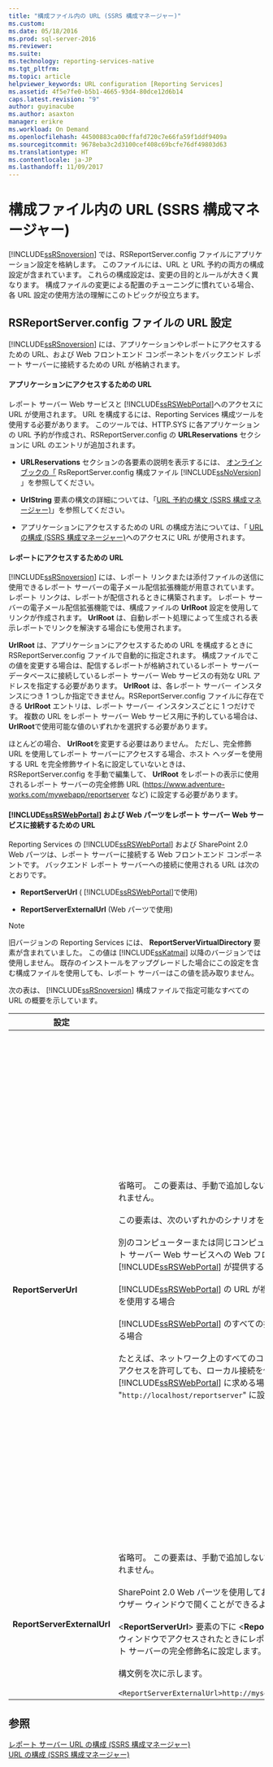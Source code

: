 ```yaml
---
title: "構成ファイル内の URL (SSRS 構成マネージャー)"
ms.custom: 
ms.date: 05/18/2016
ms.prod: sql-server-2016
ms.reviewer: 
ms.suite: 
ms.technology: reporting-services-native
ms.tgt_pltfrm: 
ms.topic: article
helpviewer_keywords: URL configuration [Reporting Services]
ms.assetid: 4f5e7fe0-b5b1-4665-93d4-80dce12d6b14
caps.latest.revision: "9"
author: guyinacube
ms.author: asaxton
manager: erikre
ms.workload: On Demand
ms.openlocfilehash: 44500883ca00cffafd720c7e66fa59f1ddf9409a
ms.sourcegitcommit: 9678eba3c2d3100cef408c69bcfe76df49803d63
ms.translationtype: HT
ms.contentlocale: ja-JP
ms.lasthandoff: 11/09/2017
---
```

# <a name="urls-in-configuration-files--ssrs-configuration-manager"></a>構成ファイル内の URL (SSRS 構成マネージャー)
  [!INCLUDE[ssRSnoversion](../../includes/ssrsnoversion-md.md)] では、RSReportServer.config ファイルにアプリケーション設定を格納します。 このファイルには、URL と URL 予約の両方の構成設定が含まれています。 これらの構成設定は、変更の目的とルールが大きく異なります。 構成ファイルの変更による配置のチューニングに慣れている場合、各 URL 設定の使用方法の理解にこのトピックが役立ちます。  
  
## <a name="url-settings-in-rsreportserverconfig-file"></a>RSReportServer.config ファイルの URL 設定  
 [!INCLUDE[ssRSnoversion](../../includes/ssrsnoversion-md.md)] には、アプリケーションやレポートにアクセスするための URL、および Web フロントエンド コンポーネントをバックエンド レポート サーバーに接続するための URL が格納されます。  
  
#### <a name="urls-for-application-access"></a>アプリケーションにアクセスするための URL  
 レポート サーバー Web サービスと [!INCLUDE[ssRSWebPortal](../../includes/ssrswebportal.md)]へのアクセスに URL が使用されます。 URL を構成するには、Reporting Services 構成ツールを使用する必要があります。 このツールでは、HTTP.SYS に各アプリケーションの URL 予約が作成され、RSReportServer.config の **URLReservations** セクションに URL のエントリが追加されます。  
  
-   **URLReservations** セクションの各要素の説明を表示するには、 [オンライン ブックの「](../../reporting-services/report-server/rsreportserver-config-configuration-file.md) RsReportServer.config 構成ファイル [!INCLUDE[ssNoVersion](../../includes/ssnoversion-md.md)] 」を参照してください。  
  
-   **UrlString** 要素の構文の詳細については、「[URL 予約の構文 &#40;SSRS 構成マネージャー&#41;](../../reporting-services/install-windows/url-reservation-syntax-ssrs-configuration-manager.md)」を参照してください。  
  
-   アプリケーションにアクセスするための URL の構成方法については、「 [URL の構成 &#40;SSRS 構成マネージャー&#41;](../../reporting-services/install-windows/configure-a-url-ssrs-configuration-manager.md)へのアクセスに URL が使用されます。  
  
#### <a name="urls-for-report-access"></a>レポートにアクセスするための URL  
 [!INCLUDE[ssRSnoversion](../../includes/ssrsnoversion-md.md)] には、レポート リンクまたは添付ファイルの送信に使用できるレポート サーバーの電子メール配信拡張機能が用意されています。 レポート リンクは、レポートが配信されるときに構築されます。 レポート サーバーの電子メール配信拡張機能では、構成ファイルの **UrlRoot** 設定を使用してリンクが作成されます。 **UrlRoot** は、自動レポート処理によって生成される表示レポートでリンクを解決する場合にも使用されます。  
  
 **UrlRoot** は、アプリケーションにアクセスするための URL を構成するときに RSReportServer.config ファイルで自動的に指定されます。 構成ファイルでこの値を変更する場合は、配信するレポートが格納されているレポート サーバー データベースに接続しているレポート サーバー Web サービスの有効な URL アドレスを指定する必要があります。 **UrlRoot** は、各レポート サーバー インスタンスにつき 1 つしか指定できません。RSReportServer.config ファイルに存在できる **UrlRoot** エントリは、レポート サーバー インスタンスごとに 1 つだけです。 複数の URL をレポート サーバー Web サービス用に予約している場合は、 **UrlRoot**で使用可能な値のいずれかを選択する必要があります。  
  
 ほとんどの場合、 **UrlRoot**を変更する必要はありません。 ただし、完全修飾 URL を使用してレポート サーバーにアクセスする場合、ホスト ヘッダーを使用する URL を完全修飾サイト名に設定していないときは、RSReportServer.config を手動で編集して、 **UrlRoot** をレポートの表示に使用されるレポート サーバーの完全修飾 URL (https://www.adventure-works.com/mywebapp/reportserver など) に設定する必要があります。  
  
#### <a name="urls-connecting-the-includessrswebportalincludesssrswebportalmd-and-web-parts-to-the-report-server-web-service"></a>[!INCLUDE[ssRSWebPortal](../../includes/ssrswebportal.md)] および Web パーツをレポート サーバー Web サービスに接続するための URL  
 Reporting Services の [!INCLUDE[ssRSWebPortal](../../includes/ssrswebportal.md)] および SharePoint 2.0 Web パーツは、レポート サーバーに接続する Web フロントエンド コンポーネントです。 バックエンド レポート サーバーへの接続に使用される URL は次のとおりです。  
  
-   **ReportServerUrl** ( [!INCLUDE[ssRSWebPortal](../../includes/ssrswebportal.md)]で使用)  
  
-   **ReportServerExternalUrl** (Web パーツで使用)  
  
> [!NOTE]  
>  旧バージョンの Reporting Services には、 **ReportServerVirtualDirectory** 要素が含まれていました。 この値は [!INCLUDE[ssKatmai](../../includes/sskatmai-md.md)] 以降のバージョンでは使用しません。 既存のインストールをアップグレードした場合にこの設定を含む構成ファイルを使用しても、レポート サーバーはこの値を読み取りません。  
  
 次の表は、 [!INCLUDE[ssRSnoversion](../../includes/ssrsnoversion-md.md)] 構成ファイルで指定可能なすべての URL の概要を示しています。  
  
|設定|使用方法|説明|  
|-------------|-----------|-----------------|  
|**ReportServerUrl**|省略可。 この要素は、手動で追加しない限り RSReportServer.config ファイルには含まれません。<br /><br /> この要素は、次のいずれかのシナリオを構成する場合にのみ設定します。<br /><br /> 別のコンピューターまたは同じコンピューター上の別のインスタンスで実行されるレポート サーバー Web サービスへの Web フロントエンド アクセスを、 [!INCLUDE[ssRSWebPortal](../../includes/ssrswebportal.md)] が提供する場合<br /><br /> [!INCLUDE[ssRSWebPortal](../../includes/ssrswebportal.md)] の URL が複数存在し、レポート マネージャーで特定の URL を使用する場合<br /><br /> [!INCLUDE[ssRSWebPortal](../../includes/ssrswebportal.md)] のすべての接続に特定のレポート サーバーの URL を使用する場合<br /><br /> たとえば、ネットワーク上のすべてのコンピューターに [!INCLUDE[ssRSWebPortal](../../includes/ssrswebportal.md)] へのアクセスを許可しても、ローカル接続を使用してレポート サーバーに接続するように [!INCLUDE[ssRSWebPortal](../../includes/ssrswebportal.md)] に求める場合があります。 この場合、**ReportServerUrl** を "`http://localhost/reportserver`" に設定します。|この値には、レポート サーバー Web サービスの URL を指定します。 この値は、起動時に [!INCLUDE[ssRSWebPortal](../../includes/ssrswebportal.md)] アプリケーションから読み取られます。 この値を設定すると、 [!INCLUDE[ssRSWebPortal](../../includes/ssrswebportal.md)] は、URL で指定されたレポート サーバーに接続します。<br /><br /> 既定では、 [!INCLUDE[ssRSWebPortal](../../includes/ssrswebportal.md)] は、 [!INCLUDE[ssRSWebPortal](../../includes/ssrswebportal.md)]と同じレポート サーバー インスタンス内で実行されるレポート サーバー Web サービスへの Web フロントエンド アクセスを提供します。 ただし、別のインスタンスまたは別のコンピューター上のインスタンス内で実行されるレポート サーバー Web サービスで [!INCLUDE[ssRSWebPortal](../../includes/ssrswebportal.md)] を使用する場合は、外部のレポート サーバー Web サービスに接続するように [!INCLUDE[ssRSWebPortal](../../includes/ssrswebportal.md)] に指示するようにこの URL を設定することができます。<br /><br /> 接続先のレポート サーバーに SSL (Secure Sockets Layer) 証明書がインストールされている場合、 **ReportServerUrl** の値には、その証明書に登録されているサーバーの名前を指定する必要があります。 "基になる接続が閉じられました: SSL/TLS セキュリティ チャネルに対する信頼関係を確立できませんでした" というエラーが表示される場合は、 **ReportServerUrl** を、SSL 証明書が発行されたサーバーの完全修飾ドメイン名に設定してください。 たとえば、証明書が **https://adventure-works.com.onlinesales**に登録されている場合、レポート サーバー URL は **https://adventure-works.com.onlinesales/reportserver**になります。|  
|**ReportServerExternalUrl**|省略可。 この要素は、手動で追加しない限り RSReportServer.config ファイルには含まれません。<br /><br /> SharePoint 2.0 Web パーツを使用しており、ユーザーがレポートを取得して新しいブラウザー ウィンドウで開くことができるようにする場合にのみ、この要素を設定します。<br /><br /> \<**ReportServerUrl**> 要素の下に \<**ReportServerExternalUrl**> を追加し、別のブラウザー ウィンドウでアクセスされたときにレポート サーバー インスタンスに解決されるレポート サーバーの完全修飾名に設定します。 \<**ReportServerUrl**> は削除しないでください。<br /><br /> 構文例を次に示します。<br /><br /> `<ReportServerExternalUrl>http://myserver/reportserver</ReportServerExternalUrl>`|この値は SharePoint 2.0 Web パーツで使用されます。<br /><br /> 以前のリリースでは、この値を設定してインターネットに接続されたレポート サーバーにレポート ビルダーを配置することが推奨されていました。 この配置シナリオはテストされていません。 以前に、レポート ビルダーへのインターネット アクセスをサポートするためにこの設定を使用していた場合は、他の方法を検討してください。|  
  
## <a name="see-also"></a>参照  
 [レポート サーバー URL の構成 &#40;SSRS 構成マネージャー&#41;](../../reporting-services/install-windows/configure-report-server-urls-ssrs-configuration-manager.md)   
 [URL の構成 &#40;SSRS 構成マネージャー&#41;](../../reporting-services/install-windows/configure-a-url-ssrs-configuration-manager.md)
